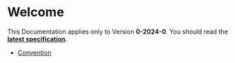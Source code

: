 # Welcome

This Documentation applies only to Version **0-2024-0**.
You should read the **[latest specification](../latest.md)**.

- [Convention](./0-2024-0/convention.md)
